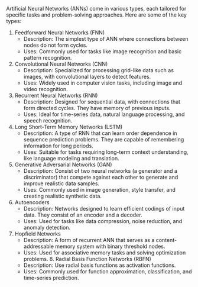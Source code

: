 Artificial Neural Networks (ANNs) come in various types, each tailored for specific tasks and problem-solving approaches. Here are some of the key types:
  1.  Feedforward Neural Networks (FNN)
      * Description: The simplest type of ANN where connections between nodes do not form
       cycles.
      * Uses: Commonly used for tasks like image recognition and basic pattern recognition.
  2. Convolutional Neural Networks (CNN)
     * Description: Specialized for processing grid-like data such as images, with 
       convolutional layers to detect features.
     * Uses: Widely used in computer vision tasks, including image and video recognition.
  3. Recurrent Neural Networks (RNN)
     * Description: Designed for sequential data, with connections that form directed 
       cycles. 
       They have memory of previous inputs.
     * Uses: Ideal for time-series data, natural language processing, and speech 
       recognition.
   4. Long Short-Term Memory Networks (LSTM)
      * Description: A type of RNN that can learn order dependence in sequence prediction 
        problems. They are capable of remembering information for long periods.
      * Uses: Suitable for tasks requiring long-term context understanding, like
        language modeling and translation.
   5. Generative Adversarial Networks (GAN)
      * Description: Consist of two neural networks (a generator and a discriminator) that 
        compete against each other to generate and improve realistic data samples.
      * Uses: Commonly used in image generation, style transfer, and creating realistic 
        synthetic data.
   6. Autoencoders
      * Description: Networks designed to learn efficient codings of input data. They 
        consist of an encoder and a decoder.
      * Uses: Used for tasks like data compression, noise reduction, and anomaly detection.
   7. Hopfield Networks
      * Description: A form of recurrent ANN that serves as a content-addressable memory 
        system with binary threshold nodes.
      * Uses: Used for associative memory tasks and solving optimization problems.
    8. Radial Basis Function Networks (RBFN)
      * Description: Use radial basis functions as activation functions.
      * Uses: Commonly used for function approximation, classification, and time-series 
        prediction.
